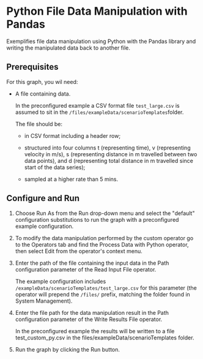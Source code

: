 <!-- loiobbc1b874df5a483ea359e13a978936d6 -->

# Python File Data Manipulation with Pandas

Exemplifies file data manipulation using Python with the Pandas library and writing the manipulated data back to another file.



<a name="loiobbc1b874df5a483ea359e13a978936d6__section_zmq_1vc_1kb"/>

## Prerequisites

For this graph, you wil need:

-   A file containing data.

    In the preconfigured example a CSV format file ``test_large.csv`` is assumed to sit in the ``/files/exampleData/scenarioTemplates``folder.

    The file should be:

    -   in CSV format including a header row;

    -   structured into four columns t \(representing time\), v \(representing velocity in m/s\), s \(representing distance in m travelled between two data points\), and d \(representing total distance in m travelled since start of the data series\);

    -   sampled at a higher rate than 5 mins.





<a name="loiobbc1b874df5a483ea359e13a978936d6__section_og5_sb2_1kb"/>

## Configure and Run

1.  Choose Run As from the Run drop-down menu and select the "default" configuration substitutions to run the graph with a preconfigured example configuration.

2.  To modify the data manipulation performed by the custom operator go to the Operators tab and find the Process Data with Python operator, then select Edit from the operator's context menu.

3.  Enter the path of the file containing the input data in the Path configuration parameter of the Read Input File operator.

    The example configuration includes ``/exampleData/scenarioTemplates/test_large.csv`` for this parameter \(the operator will prepend the ``/files/`` prefix, matching the folder found in System Management\).

4.  Enter the file path for the data manipulation result in the Path configuration parameter of the Write Results File operator.

    In the preconfigured example the results will be written to a file test\_custom\_py.csv in the files/exampleData/scenarioTemplates folder.

5.  Run the graph by clicking the Run button.


